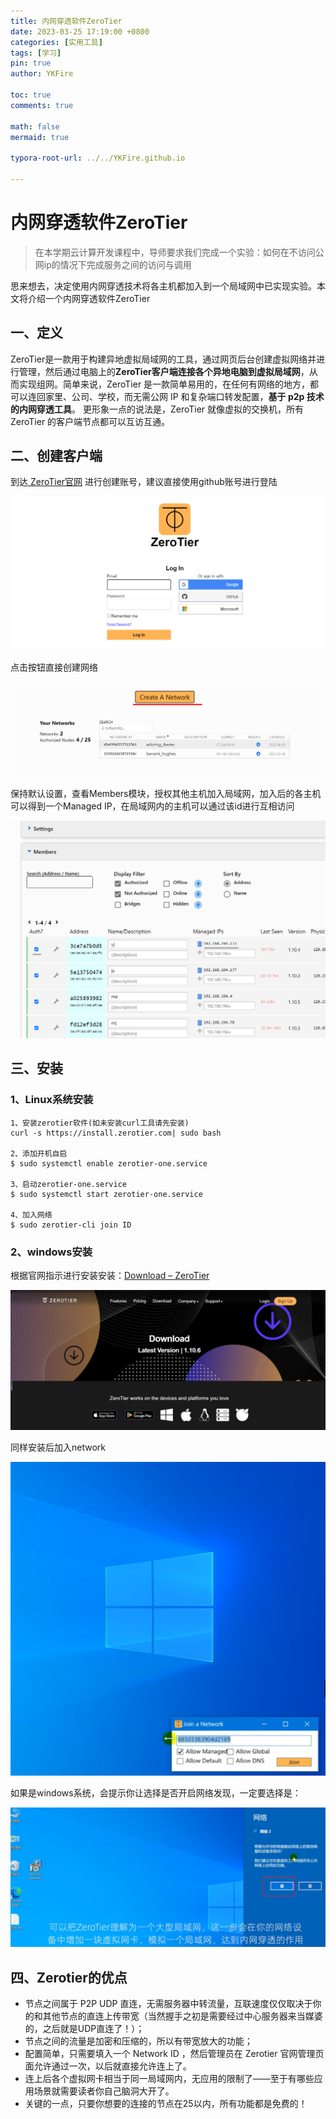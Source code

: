 ```yaml
---
title: 内网穿透软件ZeroTier
date: 2023-03-25 17:19:00 +0800
categories: [实用工具]
tags: [学习]
pin: true
author: YKFire

toc: true
comments: true

math: false
mermaid: true

typora-root-url: ../../YKFire.github.io

---
```


# 内网穿透软件ZeroTier

> 在本学期云计算开发课程中，导师要求我们完成一个实验：如何在不访问公网ip的情况下完成服务之间的访问与调用

思来想去，决定使用内网穿透技术将各主机都加入到一个局域网中已实现实验。本文将介绍一个内网穿透软件ZeroTier

## 一、定义

​	ZeroTier是一款用于构建异地虚拟局域网的工具，通过网页后台创建虚拟网络并进行管理，然后通过电脑上的**ZeroTier客户端连接各个异地电脑到虚拟局域网**，从而实现组网。简单来说，ZeroTier 是一款简单易用的，在任何有网络的地方，都可以连回家里、公司、学校，而无需公网 IP 和复杂端口转发配置，**基于 p2p 技术的内网穿透工具**。 更形象一点的说法是，ZeroTier 就像虚拟的交换机，所有 ZeroTier 的客户端节点都可以互访互通。



## 二、创建客户端

到达[ ZeroTier官网](https://www.zerotier.com) 进行创建账号，建议直接使用github账号进行登陆

![image-20230403203046926](/assets/blog_res/2023-03-25-ZeroTier.assets/image-20230403203046926.png)

点击按钮直接创建网络

![image-20230403203314688](/assets/blog_res/2023-03-25-ZeroTier.assets/image-20230403203314688.png)

保持默认设置，查看Members模块，授权其他主机加入局域网，加入后的各主机可以得到一个Managed IP，在局域网内的主机可以通过该id进行互相访问

![image-20230403203543461](/assets/blog_res/2023-03-25-ZeroTier.assets/image-20230403203543461.png)



## 三、安装

### 1、Linux系统安装

```shel
1、安装zerotier软件(如未安装curl工具请先安装)
curl -s https://install.zerotier.com| sudo bash 

2、添加开机自启 
$ sudo systemctl enable zerotier-one.service 

3、启动zerotier-one.service 
$ sudo systemctl start zerotier-one.service 

4、加入网络 
$ sudo zerotier-cli join ID
```



### 2、windows安装

根据官网指示进行安装安装：[Download – ZeroTier](https://www.zerotier.com/download/) 

![image-20230403202610645](/assets/blog_res/2023-03-25-ZeroTier.assets/image-20230403202610645.png)

同样安装后加入network

![image-20230403202739266](/assets/blog_res/2023-03-25-ZeroTier.assets/image-20230403202739266.png)

如果是windows系统，会提示你让选择是否开启网络发现，一定要选择是：

![image-20230403202806772](/assets/blog_res/2023-03-25-ZeroTier.assets/image-20230403202806772.png)



## 四、Zerotier的优点

- 节点之间属于 P2P UDP 直连，无需服务器中转流量，互联速度仅仅取决于你的和其他节点的直连上传带宽（当然握手之初是需要经过中心服务器来当媒婆的，之后就是UDP直连了！）；
- 节点之间的流量是加密和压缩的，所以有带宽放大的功能；
- 配置简单，只需要填入一个 Network ID ，然后管理员在 Zerotier 官网管理页面允许通过一次，以后就直接允许连上了。
- 连上后各个虚拟网卡相当于同一局域网内，无应用的限制了——至于有哪些应用场景就需要读者你自己脑洞大开了。
- 关键的一点，只要你想要的连接的节点在25以内，所有功能都是免费的！